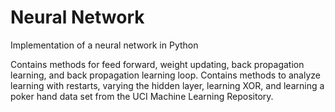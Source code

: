 # Neural Network
Implementation of a neural network in Python

Contains methods for feed forward, weight updating, back propagation learning, and back propagation learning loop. Contains methods to analyze learning with restarts, varying the hidden layer, learning XOR, and learning a poker hand data set from the UCI Machine Learning Repository.
